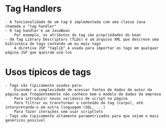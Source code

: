 # Tag Handlers

    - A funcionalidade de um tag é implementada com uma classe Java chamada o "tag handler"
    - O tag handler é um JavaBean
        Por exemplo, os atributos do tag são propriedades do bean
    - Um Tag Library Descriptors (TLDs) é um arquivo XML que descreve uma biblioteca de tags contendo um ou mais tags
        A diretiva JSP "taglib" é usada para importar os tags em qualquer página JSP que queiram usá-los

# Usos típicos de tags

    - Tags são tipicamente usados para:
        Esconder a complexidade de acessar fontes de dados do autor da página que freqüentemente não conhece bem o modelo de dados da empresa
        Para introduzir novas variáveis de script na página
        Para filtrar ou transformar o conteúdo do tag (corpo), até interpretando-o em outra linguagem (SQL, ...)
        Para fazer iterações sem usar scriptlets
    - Tags são tipicamente altamente parametrizados para que sejam o mais genéricos possível
